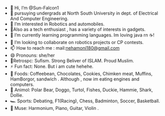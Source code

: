 - 👋 Hi, I’m @Sun-Falcon1
- 🌱 pursuying undergrads at North South University in dept. of Electrical And Computer Engineering.
- 👀 I’m interested in Robotics and automobiles.
- 👀Also as a tech enthusiast , has a variety of interests in gadgets.
- 🌱 I’m currently learning programming languages. Im loving java rn ☕! 
- 💞️ I’m looking to collaborate on robotics projects or CP contests.
- 📫 How to reach me : mail:nehamoni180@gmail.com
- 😄 Pronouns: she/her
- 🍦Retrospc: Sufism. Strong Beliver of ISLAM. Proud Muslim. 
- ⚡ Fun fact: None. But i am cute hehehe.
- 🍔 Foods: Coffeebean, Chocolates, Cookies, Chimken meat, Muffins, HamBorgor, sandwich . Although , now im eating engines and computers.
- 🐻 Animol: Polar Bear, Doggo, Turtol, Fishes, Duckie, Hammie, Shark, Dollie.
- 🏎️ Sports: Debating, F1(Racing), Chess, Badminton, Soccer, Basketball.
- 🎵 Muse: Harmonium, Piano, Guitar, Violin .

<!---
Sun-Falcon1/Sun-Falcon1 is a ✨ special ✨ repository because its `README.md` (this file) appears on your GitHub profile.
You can click the Preview link to take a look at your changes.
--->
